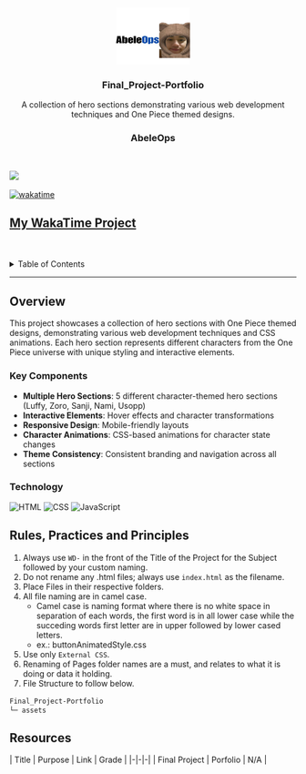 <a name="readme-top"></a>

<br/>

<br />
<div align="center">
  <a href="https://github.com/Abeleops/">
    <img src="./assets/img/AbeleOps.png" alt="AbeleOps Logo" width="130" height="100">
  </a>

  <h3 align="center">Final_Project-Portfolio</h3>
</div>

<div align="center">
  A collection of hero sections demonstrating various web development techniques and One Piece themed designs.
  
  <h3 align="center">AbeleOps</h3>
</div>
<br />

![](https://visit-counter.vercel.app/counter.png?page=AbeleOps/AWD-WD-HERO-SECTION)


[![wakatime](https://wakatime.com/badge/user/018dd99a-4985-4f98-8216-6ca6fe2ce0f8/project/63501637-9a31-42f0-960d-4d0ab47977f8.svg)](https://wakatime.com/badge/user/018dd99a-4985-4f98-8216-6ca6fe2ce0f8/project/63501637-9a31-42f0-960d-4d0ab47977f8)

[My WakaTime Project](https://wakatime.com/@8a4344d8-d020-4065-83a2-c103e04a6752/projects/cimzrmabqc?start=2025-06-26&end=2025-07-02)
---

<br />
<br />

<!-- TODO: If you want to add more layers for your readme -->
<details>
  <summary>Table of Contents</summary>
  <ol>
    <li>
      <a href="#overview">Overview</a>
      <ol>
        <li>
          <a href="#key-components">Key Components</a>
        </li>
        <li>
          <a href="#technology">Technology</a>
        </li>
      </ol>
    </li>
    <li>
      <a href="#rules-practices-and-principles">Rules, Practices and Principles</a>
    </li>
    <li>
      <a href="#resources">Resources</a>
    </li>
  </ol>
</details>

---

## Overview

This project showcases a collection of hero sections with One Piece themed designs, demonstrating various web development techniques and CSS animations. Each hero section represents different characters from the One Piece universe with unique styling and interactive elements.

### Key Components
- **Multiple Hero Sections**: 5 different character-themed hero sections (Luffy, Zoro, Sanji, Nami, Usopp)
- **Interactive Elements**: Hover effects and character transformations
- **Responsive Design**: Mobile-friendly layouts
- **Character Animations**: CSS-based animations for character state changes
- **Theme Consistency**: Consistent branding and navigation across all sections

### Technology
![HTML](https://img.shields.io/badge/HTML-E34F26?style=for-the-badge&logo=html5&logoColor=white)
![CSS](https://img.shields.io/badge/CSS-1572B6?style=for-the-badge&logo=css3&logoColor=white)
![JavaScript](https://img.shields.io/badge/JavaScript-F7DF1E?style=for-the-badge&logo=javascript&logoColor=black)


## Rules, Practices and Principles
1. Always use `WD-` in the front of the Title of the Project for the Subject followed by your custom naming.
2. Do not rename any .html files; always use `index.html` as the filename.
3. Place Files in their respective folders.
4. All file naming are in camel case.
   - Camel case is naming format where there is no white space in separation of each words, the first word is in all lower case while the succeding words first letter are in upper followed by lower cased letters.
   - ex.: buttonAnimatedStyle.css
5. Use only `External CSS`.
6. Renaming of Pages folder names are a must, and relates to what it is doing or data it holding.
7. File Structure to follow below.

```
Final_Project-Portfolio
└─ assets

```

## Resources

| Title | Purpose | Link | Grade |
|-|-|-|
| Final Project | Porfolio |  N/A |